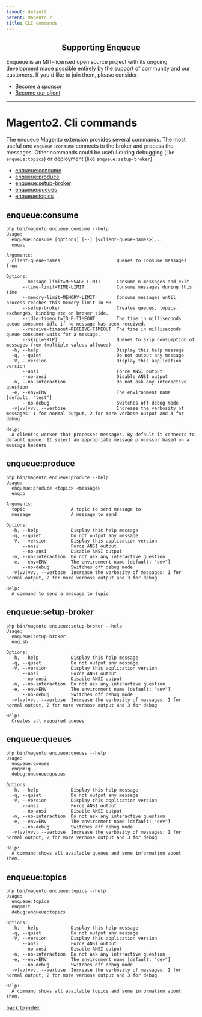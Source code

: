 ```yaml
---
layout: default
parent: Magento 2
title: CLI commands
---
```

<h2 align="center">Supporting Enqueue</h2>

Enqueue is an MIT-licensed open source project with its ongoing development made possible entirely by the support of community and our customers. If you'd like to join them, please consider:

- [Become a sponsor](https://www.patreon.com/makasim)
- [Become our client](http://forma-pro.com/)

---

# Magento2. Cli commands

The enqueue Magento extension provides several commands.
The most useful one `enqueue:consume` connects to the broker and process the messages.
Other commands could be useful during debugging (like `enqueue:topics`) or deployment (like `enqueue:setup-broker`).

* [enqueue:consume](#enqueueconsume)
* [enqueue:produce](#enqueueproduce)
* [enqueue:setup-broker](#enqueuesetup-broker)
* [enqueue:queues](#enqueuequeues)
* [enqueue:topics](#enqueuetopics)

## enqueue:consume

```
php bin/magento enqueue:consume --help
Usage:
  enqueue:consume [options] [--] [<client-queue-names>]...
  enq:c

Arguments:
  client-queue-names                     Queues to consume messages from

Options:
      --message-limit=MESSAGE-LIMIT      Consume n messages and exit
      --time-limit=TIME-LIMIT            Consume messages during this time
      --memory-limit=MEMORY-LIMIT        Consume messages until process reaches this memory limit in MB
      --setup-broker                     Creates queues, topics, exchanges, binding etc on broker side.
      --idle-timeout=IDLE-TIMEOUT        The time in milliseconds queue consumer idle if no message has been received.
      --receive-timeout=RECEIVE-TIMEOUT  The time in milliseconds queue consumer waits for a message.
      --skip[=SKIP]                      Queues to skip consumption of messages from (multiple values allowed)
  -h, --help                             Display this help message
  -q, --quiet                            Do not output any message
  -V, --version                          Display this application version
      --ansi                             Force ANSI output
      --no-ansi                          Disable ANSI output
  -n, --no-interaction                   Do not ask any interactive question
  -e, --env=ENV                          The environment name [default: "test"]
      --no-debug                         Switches off debug mode
  -v|vv|vvv, --verbose                   Increase the verbosity of messages: 1 for normal output, 2 for more verbose output and 3 for debug

Help:
  A client's worker that processes messages. By default it connects to default queue. It select an appropriate message processor based on a message headers
```

## enqueue:produce

```
php bin/magento enqueue:produce --help
Usage:
  enqueue:produce <topic> <message>
  enq:p

Arguments:
  topic                 A topic to send message to
  message               A message to send

Options:
  -h, --help            Display this help message
  -q, --quiet           Do not output any message
  -V, --version         Display this application version
      --ansi            Force ANSI output
      --no-ansi         Disable ANSI output
  -n, --no-interaction  Do not ask any interactive question
  -e, --env=ENV         The environment name [default: "dev"]
      --no-debug        Switches off debug mode
  -v|vv|vvv, --verbose  Increase the verbosity of messages: 1 for normal output, 2 for more verbose output and 3 for debug

Help:
  A command to send a message to topic
```

## enqueue:setup-broker

```
php bin/magento enqueue:setup-broker --help
Usage:
  enqueue:setup-broker
  enq:sb

Options:
  -h, --help            Display this help message
  -q, --quiet           Do not output any message
  -V, --version         Display this application version
      --ansi            Force ANSI output
      --no-ansi         Disable ANSI output
  -n, --no-interaction  Do not ask any interactive question
  -e, --env=ENV         The environment name [default: "dev"]
      --no-debug        Switches off debug mode
  -v|vv|vvv, --verbose  Increase the verbosity of messages: 1 for normal output, 2 for more verbose output and 3 for debug

Help:
  Creates all required queues
```

## enqueue:queues

```
php bin/magento enqueue:queues --help
Usage:
  enqueue:queues
  enq:m:q
  debug:enqueue:queues

Options:
  -h, --help            Display this help message
  -q, --quiet           Do not output any message
  -V, --version         Display this application version
      --ansi            Force ANSI output
      --no-ansi         Disable ANSI output
  -n, --no-interaction  Do not ask any interactive question
  -e, --env=ENV         The environment name [default: "dev"]
      --no-debug        Switches off debug mode
  -v|vv|vvv, --verbose  Increase the verbosity of messages: 1 for normal output, 2 for more verbose output and 3 for debug

Help:
  A command shows all available queues and some information about them.
```

## enqueue:topics

```
php bin/magento enqueue:topics --help
Usage:
  enqueue:topics
  enq:m:t
  debug:enqueue:topics

Options:
  -h, --help            Display this help message
  -q, --quiet           Do not output any message
  -V, --version         Display this application version
      --ansi            Force ANSI output
      --no-ansi         Disable ANSI output
  -n, --no-interaction  Do not ask any interactive question
  -e, --env=ENV         The environment name [default: "dev"]
      --no-debug        Switches off debug mode
  -v|vv|vvv, --verbose  Increase the verbosity of messages: 1 for normal output, 2 for more verbose output and 3 for debug

Help:
  A command shows all available topics and some information about them.
```

[back to index](../index.md#magento2)

